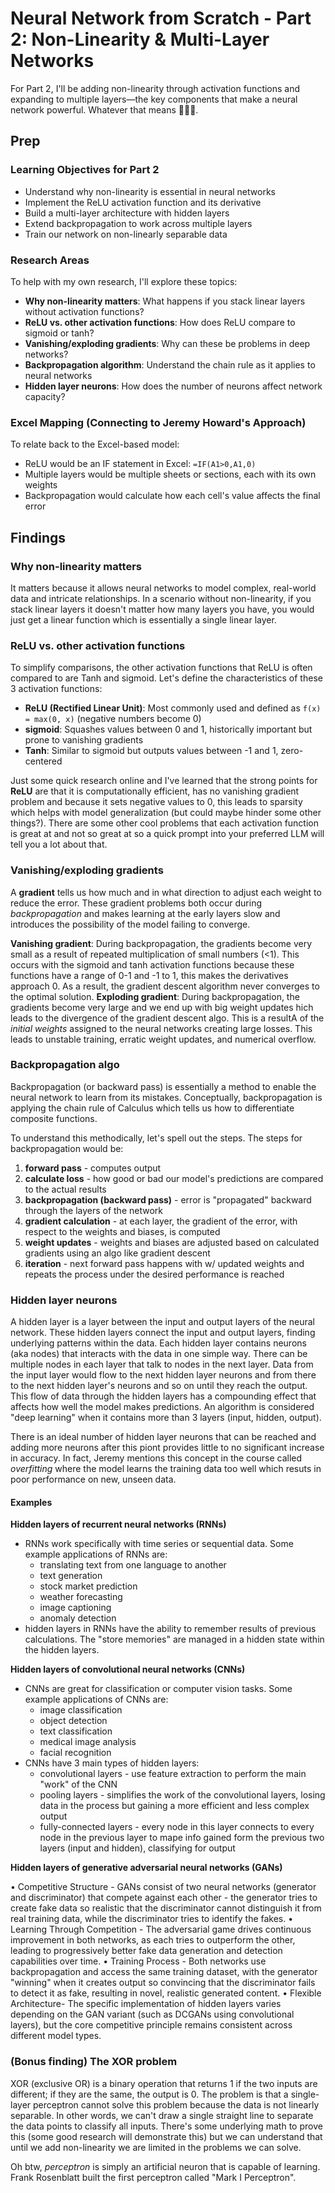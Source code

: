 # Neural Network from Scratch - Part 2: Non-Linearity & Multi-Layer Networks

For Part 2, I'll be adding non-linearity through activation functions and expanding to multiple layers—the key components that make a neural network powerful. Whatever that means 🤷🏻‍♂️.

## Prep

### Learning Objectives for Part 2

- Understand why non-linearity is essential in neural networks
- Implement the ReLU activation function and its derivative
- Build a multi-layer architecture with hidden layers
- Extend backpropagation to work across multiple layers
- Train our network on non-linearly separable data

### Research Areas

To help with my own research, I'll explore these topics:

- **Why non-linearity matters**: What happens if you stack linear layers without activation functions?
- **ReLU vs. other activation functions**: How does ReLU compare to sigmoid or tanh?
- **Vanishing/exploding gradients**: Why can these be problems in deep networks?
- **Backpropagation algorithm**: Understand the chain rule as it applies to neural networks
- **Hidden layer neurons**: How does the number of neurons affect network capacity?

### Excel Mapping (Connecting to Jeremy Howard's Approach)

To relate back to the Excel-based model:

- ReLU would be an IF statement in Excel: `=IF(A1>0,A1,0)`
- Multiple layers would be multiple sheets or sections, each with its own weights
- Backpropagation would calculate how each cell's value affects the final error

## Findings

### Why non-linearity matters

It matters because it allows neural networks to model complex, real-world data and intricate relationships. In a scenario without non-linearity,
if you stack linear layers it doesn't matter how many layers you have, you would just get a linear function which is essentially a single linear layer.

### ReLU vs. other activation functions

To simplify comparisons, the other activation functions that ReLU is often compared to are Tanh and sigmoid. Let's define the characteristics of these 3 activation functions:

- **ReLU (Rectified Linear Unit)**: Most commonly used and defined as `f(x) = max(0, x)` (negative numbers become 0)
- **sigmoid**: Squashes values between 0 and 1, historically important but prone to vanishing gradients
- **Tanh**: Similar to sigmoid but outputs values between -1 and 1, zero-centered

Just some quick research online and I've learned that the strong points for **ReLU** are that it is computationally efficient, has no vanishing gradient problem and
because it sets negative values to 0, this leads to sparsity which helps with model generalization (but could maybe hinder some other things?). There are some other cool problems
that each activation function is great at and not so great at so a quick prompt into your preferred LLM will tell you a lot about that.

### Vanishing/exploding gradients

A **gradient** tells us how much and in what direction to adjust each weight to reduce the error. These gradient problems both occur during _backpropagation_ and makes learning at the early layers slow and introduces the possibility of the model failing to converge.

**Vanishing gradient**: During backpropagation, the gradients become very small as a result of repeated multiplication of small numbers (<1). This occurs with the sigmoid and tanh activation functions because these functions have a range of 0-1 and -1 to 1, this makes the derivatives approach 0.
As a result, the gradient descent algorithm never converges to the optimal solution.
**Exploding gradient**: During backpropagation, the gradients become very large and we end up with big weight updates hich leads to the divergence of the gradient descent algo. This is a resultA of the _initial weights_ assigned to the neural networks creating large losses. This leads to unstable training, erratic weight updates, and numerical overflow.

### Backpropagation algo

Backpropagation (or backward pass) is essentially a method to enable the neural network to learn from its mistakes. Conceptually, backpropagation is applying the chain rule of Calculus which tells us how to differentiate composite functions.

To understand this methodically, let's spell out the steps. The steps for backpropagation would be:

1. **forward pass** - computes output
2. **calculate loss** - how good or bad our model's predictions are compared to the actual results
3. **backpropagation (backward pass)** - error is "propagated" backward through the layers of the network
4. **gradient calculation** - at each layer, the gradient of the error, with respect to the weights and biases, is computed
5. **weight updates** - weights and biases are adjusted based on calculated gradients using an algo like gradient descent
6. **iteration** - next forward pass happens with w/ updated weights and repeats the process under the desired performance is reached

### Hidden layer neurons

A hidden layer is a layer between the input and output layers of the neural network. These hidden layers connect the input and output layers, finding underlying patterns within the data. Each hidden layer contains neurons (aka nodes) that interacts with the data in one simple way. There can be multiple nodes in each layer that talk to nodes in the next layer.
Data from the input layer would flow to the next hidden layer neurons and from there to the next hidden layer's neurons and so on until they reach the output. This flow of data through the hidden layers has a compounding effect that affects how well the model makes predictions. An algorithm is considered "deep learning" when it contains more than 3 layers
(input, hidden, output).

There is an ideal number of hidden layer neurons that can be reached and adding more neurons after this piont provides little to no significant increase in accuracy. In fact, Jeremy mentions this concept in the course called _overfitting_ where
the model learns the training data too well which resuts in poor performance on new, unseen data.

#### Examples

**Hidden layers of recurrent neural networks (RNNs)**

- RNNs work specifically with time series or sequential data. Some example applications of RNNs are:
  - translating text from one language to another
  - text generation
  - stock market prediction
  - weather forecasting
  - image captioning
  - anomaly detection
- hidden layers in RNNs have the ability to remember results of previous calculations. The "store memories" are managed in a hidden state within the hidden layers.

**Hidden layers of convolutional neural networks (CNNs)**

- CNNs are great for classification or computer vision tasks. Some example applications of CNNs are:
  - image classification
  - object detection
  - text classification
  - medical image analysis
  - facial recognition
- CNNs have 3 main types of hidden layers:
  - convolutional layers - use feature extraction to perform the main "work" of the CNN
  - pooling layers - simplifies the work of the convolutional layers, losing data in the process but gaining a more efficient and less complex output
  - fully-connected layers - every node in this layer connects to every node in the previous layer to mape info gained form the previous two layers (input and hidden), classifying for output


**Hidden layers of generative adversarial neural networks (GANs)**

• Competitive Structure - GANs consist of two neural networks (generator and discriminator) that compete against each other - the generator tries to create fake data so realistic that the discriminator cannot distinguish it from real training data, while the discriminator tries to identify the fakes.
• Learning Through Competition - The adversarial game drives continuous improvement in both networks, as each tries to outperform the other, leading to progressively better fake data generation and detection capabilities over time.
• Training Process - Both networks use backpropagation and access the same training dataset, with the generator "winning" when it creates output so convincing that the discriminator fails to detect it as fake, resulting in novel, realistic generated content.
• Flexible Architecture- The specific implementation of hidden layers varies depending on the GAN variant (such as DCGANs using convolutional layers), but the core competitive principle remains consistent across different model types.


### (Bonus finding) The XOR problem

XOR (exclusive OR) is a binary operation that returns 1 if the two inputs are different; if they are the same, the output is 0. The problem is that a single-layer perceptron cannot solve this problem because the data is not linearly separable.
In other words, we can't draw a single straight line to separate the data points to classify all inputs. There's some underlying math to prove this (some good research will demonstrate this) but we can understand that until we add non-linearity
we are limited in the problems we can solve.

Oh btw, _perceptron_ is simply an artificial neuron that is capable of learning. Frank Rosenblatt built the first perceptron called "Mark I Perceptron".
